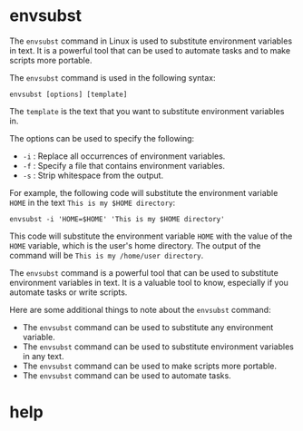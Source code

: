 # envsubst

The `envsubst` command in Linux is used to substitute environment variables in text. It is a powerful tool that can be used to automate tasks and to make scripts more portable.

The `envsubst` command is used in the following syntax:

```
envsubst [options] [template]
```

The `template` is the text that you want to substitute environment variables in.

The options can be used to specify the following:

* `-i` : Replace all occurrences of environment variables.
* `-f` : Specify a file that contains environment variables.
* `-s` : Strip whitespace from the output.

For example, the following code will substitute the environment variable `HOME` in the text `This is my $HOME directory`:

```
envsubst -i 'HOME=$HOME' 'This is my $HOME directory'
```

This code will substitute the environment variable `HOME` with the value of the `HOME` variable, which is the user's home directory. The output of the command will be `This is my /home/user directory`.

The `envsubst` command is a powerful tool that can be used to substitute environment variables in text. It is a valuable tool to know, especially if you automate tasks or write scripts.

Here are some additional things to note about the `envsubst` command:

* The `envsubst` command can be used to substitute any environment variable.
* The `envsubst` command can be used to substitute environment variables in any text.
* The `envsubst` command can be used to make scripts more portable.
* The `envsubst` command can be used to automate tasks.



# help 

```

```
